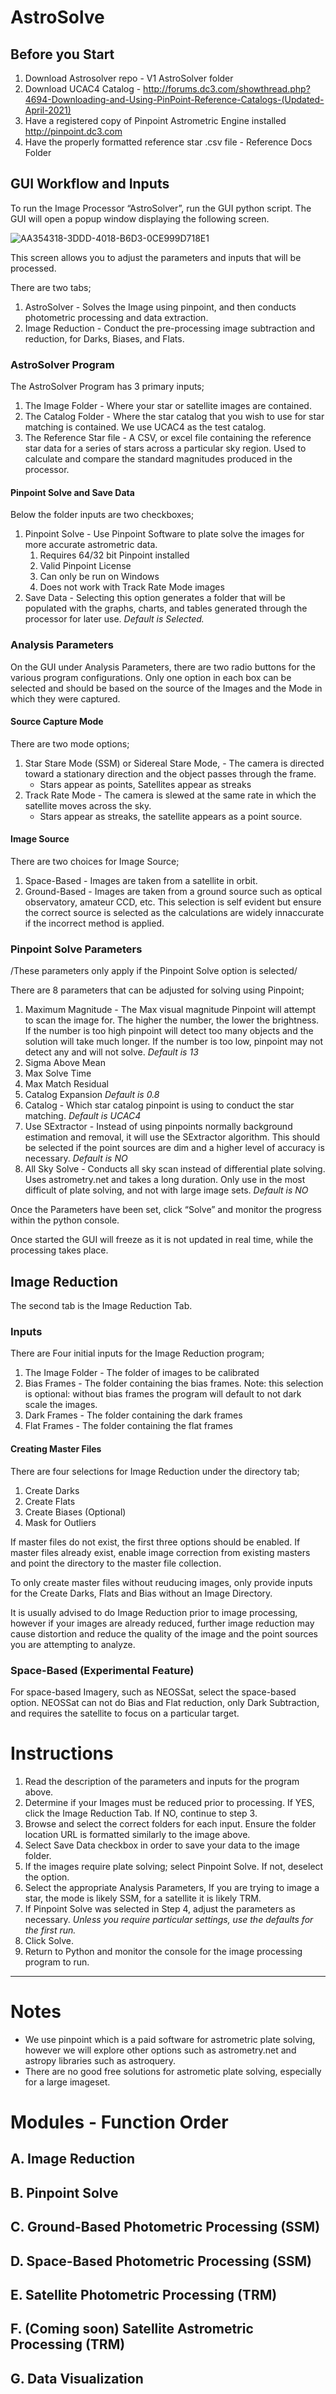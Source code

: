 # AstroSolve

## Before you Start
1. Download Astrosolver repo - V1 AstroSolver folder
2. Download UCAC4 Catalog - http://forums.dc3.com/showthread.php?4694-Downloading-and-Using-PinPoint-Reference-Catalogs-(Updated-April-2021)
3. Have a registered copy of Pinpoint Astrometric Engine installed http://pinpoint.dc3.com
4. Have the properly formatted reference star .csv file - Reference Docs Folder


## GUI Workflow and Inputs
To run the Image Processor “AstroSolver”, run the GUI python script. The GUI will open a popup window displaying the following screen.


![AA354318-3DDD-4018-B6D3-0CE999D718E1](https://user-images.githubusercontent.com/75094714/145273674-39e4da25-4b04-4802-be28-cbdc1fc8f64a.png)


This screen allows you to adjust the parameters and inputs that will be processed. 

There are two tabs;
1. AstroSolver - Solves the Image using pinpoint, and then conducts photometric processing and data extraction.
2. Image Reduction - Conduct the pre-processing image subtraction and reduction, for Darks, Biases, and Flats.

### AstroSolver Program

The AstroSolver Program has 3 primary inputs;
1. The Image Folder - Where your star or satellite images are contained. 
2. The Catalog Folder - Where the star catalog that you wish to use for star matching is contained. We use UCAC4 as the test catalog.
3. The Reference Star file - A CSV, or excel file containing the reference 
   star data for a series of stars across a particular sky region. Used to 
   calculate and compare the standard magnitudes produced in the processor.

#### Pinpoint Solve and Save Data
Below the folder inputs are two checkboxes;
1. Pinpoint Solve - Use Pinpoint Software to plate solve the images for more accurate astrometric data. 
	1. Requires 64/32 bit Pinpoint installed
	2. Valid Pinpoint License
	3. Can only be run on Windows
	4. Does not work with Track Rate Mode images
2. Save Data - Selecting this option generates a folder that will be populated with the graphs, charts, and tables generated through the processor for later use. *Default is Selected.*

### Analysis Parameters
On the GUI under Analysis Parameters, there are two radio buttons for the various program configurations. Only one option in each box can be selected and should be based on the source of the Images and the Mode in which they were captured.

#### Source Capture Mode
There are two mode options;
1. Star Stare Mode (SSM) or Sidereal Stare Mode, - The camera is directed toward a stationary direction and the object passes through the frame.
	 * Stars appear as points, Satellites appear as streaks
2. Track Rate Mode - The camera is slewed at the same rate in which the 
   satellite moves across the sky. 
	* Stars appear as streaks, the satellite appears as a point source.

#### Image Source
There are two choices for Image Source;
1. Space-Based - Images are taken from a satellite in orbit.
2. Ground-Based - Images are taken from a ground source such as optical observatory, amateur CCD, etc.
This selection is self evident but ensure the correct source is selected as the calculations are widely innaccurate if the incorrect method is applied.

### Pinpoint Solve Parameters
/These parameters only apply if the Pinpoint Solve option is selected/

There are 8 parameters that can be adjusted for solving using Pinpoint;
1. Maximum Magnitude - The Max visual magnitude Pinpoint will attempt to scan the image for. 
The higher the number, the lower the brightness. 
If the number is too high pinpoint will detect too many objects and the solution will take much longer. If the number is too low, pinpoint may not detect any and will not solve.
*Default is 13*
2. Sigma Above Mean
3. Max Solve Time
4. Max Match Residual
5. Catalog Expansion
*Default is 0.8*
6. Catalog - Which star catalog pinpoint is using to conduct the star matching. 
*Default is UCAC4*
7. Use SExtractor - Instead of using pinpoints normally background estimation and removal, it will use the SExtractor algorithm. This should be selected if the point sources are dim and a higher level of accuracy is necessary.
*Default is NO*
9. All Sky Solve - Conducts all sky scan instead of differential plate 
   solving. Uses astrometry.net and takes a long duration. Only use in the most difficult of plate solving, and not with large image sets.
*Default is NO*

Once the Parameters have been set, click “Solve” and monitor the progress within the python console.

Once started the GUI will freeze as it is not updated in real time, while the processing takes place.

## Image Reduction
The second tab is the Image Reduction Tab.

### Inputs
There are Four initial inputs for the Image Reduction program;
1. The Image Folder - The folder of images to be calibrated
2. Bias Frames - The folder containing the bias frames. Note: this 
   selection is optional: without bias frames the program will default to 
   not dark scale the images.
3. Dark Frames - The folder containing the dark frames
4. Flat Frames - The folder containing the flat frames

#### Creating Master Files
There are four selections for Image Reduction under the directory tab;
1. Create Darks
2. Create Flats
3. Create Biases (Optional)
4. Mask for Outliers

If  master files do not exist, the first three options should be enabled.
If master files already exist, enable image correction from existing 
masters and point the directory to the master file collection.

To only create master files without reuducing images, only provide inputs for the Create Darks, Flats and Bias without an Image Directory.

It is usually advised to do Image Reduction prior to image processing, 
however if your images are already reduced, further image reduction may 
cause distortion and reduce the quality of the image and the point sources 
you are attempting to analyze. 

### Space-Based (Experimental Feature)
For space-based Imagery, such as NEOSSat, select the space-based option. NEOSSat can not do Bias and Flat reduction, only Dark Subtraction, and requires the satellite to focus on a particular target.


# Instructions
1. Read the description of the parameters and inputs for the program above.
2. Determine if your Images must be reduced prior to processing. If YES, click the Image Reduction Tab. If NO, continue to step 3.
3. Browse and select the correct folders for each input. Ensure the folder location URL is formatted similarly to the image above.
4. Select Save Data checkbox in order to save your data to the image folder.
5. If the images require plate solving; select Pinpoint Solve. If not, deselect the option.
6. Select the appropriate Analysis Parameters, If you are trying to image a star, the mode is likely SSM, for a satellite it is likely TRM.
7. If Pinpoint Solve was selected in Step 4, adjust the parameters as necessary. *Unless you require particular settings, use the defaults for the first run.*
8. Click Solve.
9. Return to Python and monitor the console for the image processing program to run.

<hr>

# Notes
* We use pinpoint which is a paid software for astrometric plate solving, however we will explore other options such as astrometry.net and astropy libraries such as astroquery.
* There are no good free solutions for astrometic plate solving, especially for a large imageset.

# Modules - Function Order
## A. Image Reduction
## B. Pinpoint Solve
## C. Ground-Based Photometric Processing (SSM)
## D. Space-Based Photometric Processing (SSM)
## E. Satellite Photometric Processing (TRM)
## F. (Coming soon) Satellite Astrometric Processing (TRM)
## G. Data Visualization


